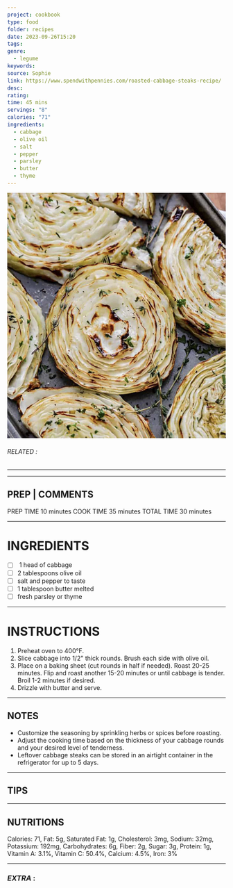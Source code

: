 ```yaml
---
project: cookbook
type: food
folder: recipes
date: 2023-09-26T15:20
tags: 
genre:
  - legume
keywords: 
source: Sophie
link: https://www.spendwithpennies.com/roasted-cabbage-steaks-recipe/
desc: 
rating: 
time: 45 mins
servings: "8"
calories: "71"
ingredients:
  - cabbage
  - olive oil
  - salt
  - pepper
  - parsley
  - butter
  - thyme
---
```


![IMAGE](image_391.png)

###### *RELATED* : 
---


---
## PREP | COMMENTS

PREP TIME 10 minutes
COOK TIME 35 minutes
TOTAL TIME 30 minutes

---
# INGREDIENTS

- [ ]  1 head of cabbage
- [ ] 2 tablespoons olive oil
- [ ] salt and pepper to taste
- [ ] 1 tablespoon butter melted
- [ ] fresh parsley or thyme

---
# INSTRUCTIONS

1. Preheat oven to 400°F. 
2. Slice cabbage into 1/2" thick rounds. Brush each side with olive oil.
3. Place on a baking sheet (cut rounds in half if needed). Roast 20-25 minutes. Flip and roast another 15-20 minutes or until cabbage is tender. Broil 1-2 minutes if desired. 
4. Drizzle with butter and serve.

---
## NOTES

- Customize the seasoning by sprinkling herbs or spices before roasting.
- Adjust the cooking time based on the thickness of your cabbage rounds and your desired level of tenderness.
- Leftover cabbage steaks can be stored in an airtight container in the refrigerator for up to 5 days.

---
## TIPS



---
## NUTRITIONS

Calories: 71, Fat: 5g, Saturated Fat: 1g, Cholesterol: 3mg, Sodium: 32mg, Potassium: 192mg, Carbohydrates: 6g, Fiber: 2g, Sugar: 3g, Protein: 1g, Vitamin A: 3.1%, Vitamin C: 50.4%, Calcium: 4.5%, Iron: 3%

---
### *EXTRA* :



